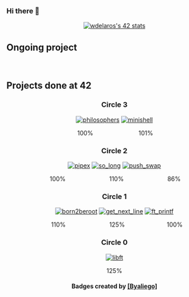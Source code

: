 ### Hi there 👋

<div align=center>
  <a href="https://profile.intra.42.fr/"><img src="https://badge42.vercel.app/api/v2/clkvtzpoi016408mguh0s2kdi/stats?cursusId=21&coalitionId=249" alt="wdelaros's 42 stats" /></a>
</div>

## Ongoing project
<div align=center>
  <!--<a href="https://github.com/wdelaros/minishell"><img alt="minishell" src="https://github.com/wdelaros/42-project-badges/blob/main/badges/minishelle.png"></a>-->
  </br>
  <!--<a href="https://github.com/JaeSeoKim/badge42"><img src="https://badge42.vercel.app/api/v2/clkvtzpoi016408mguh0s2kdi/project/3090856" alt="wdelaros's 42 minishell Score" /></a>-->
</div>

## Projects done at 42
<div align=center>
  <!--<h3>Circle 4</h3>
  <a href="https://github.com/wdelaros/NetPractice"><img alt="NetPractice" src="https://github.com/wdelaros/42-project-badges/blob/main/badges/netpracticee.png"></a>
  <a href="https://github.com/wdelaros/Cub3D"><img alt="cub3d" src="https://github.com/wdelaros/42-project-badges/blob/main/badges/cub3de.png"></a>
  <a href="https://github.com/wdelaros/CPP"><img alt="cpp" src="https://github.com/wdelaros/42-project-badges/blob/main/badges/cppe.png"></a>
  </br>
  <p>&nbsp;100%&emsp;&emsp;&emsp;&emsp;&emsp;&emsp;&emsp;&nbsp;&nbsp;101%</p>-->
  
  <h3>Circle 3</h3>
  <a href="https://github.com/wdelaros/Philosophers"><img alt="philosophers" src="https://github.com/wdelaros/42-project-badges/blob/main/badges/philosopherse.png"></a>
 <a href="https://github.com/wdelaros/minishell"><img alt="minishell" src="https://github.com/wdelaros/42-project-badges/blob/main/badges/minishelle.png"></a>
  </br>
  <p>&nbsp;100%&emsp;&emsp;&emsp;&emsp;&emsp;&emsp;&emsp;&nbsp;&nbsp;101%</p>
  <!--
  <a href="https://github.com/JaeSeoKim/badge42"><img src="https://badge42.vercel.app/api/v2/clkvtzpoi016408mguh0s2kdi/project/3074975" alt="wdelaros's 42 Philosophers Score" /></a>
   <a href="https://github.com/JaeSeoKim/badge42"><img src="https://badge42.vercel.app/api/v2/clkvtzpoi016408mguh0s2kdi/project/3090856" alt="wdelaros's 42 minishell Score" /></a>-->
  
  <h3>Circle 2</h3>
  <a href="https://github.com/wdelaros/pipex"><img alt="pipex" src="https://github.com/wdelaros/42-project-badges/blob/main/badges/pipexe.png"></a>
  <a href="https://github.com/wdelaros/so_long"><img alt="so_long" src="https://github.com/wdelaros/42-project-badges/blob/main/badges/so_longe.png"></a>
  <a href="https://github.com/wdelaros/push_swap"><img alt="push_swap" src="https://github.com/wdelaros/42-project-badges/blob/main/badges/push_swape.png"></a>
  </br>
  <p>&nbsp;100%&emsp;&emsp;&emsp;&emsp;&emsp;&emsp;&emsp;&nbsp;110%&emsp;&emsp;&emsp;&emsp;&emsp;&emsp;&emsp;&nbsp;86%</p>
  <!--<a href="https://github.com/JaeSeoKim/badge42"><img src="https://badge42.vercel.app/api/v2/clkvtzpoi016408mguh0s2kdi/project/3047628" alt="wdelaros's 42 pipex Score" /></a>
  <a href="https://github.com/JaeSeoKim/badge42"><img src="https://badge42.vercel.app/api/v2/clkvtzpoi016408mguh0s2kdi/project/3054374" alt="wdelaros's 42 so_long Score" /></a>
  <a href="https://github.com/JaeSeoKim/badge42"><img src="https://badge42.vercel.app/api/v2/clkvtzpoi016408mguh0s2kdi/project/2970440" alt="wdelaros's 42 push_swap Score" /></a>-->
  
  <h3>Circle 1</h3>
  <a href="https://github.com/wdelaros/wdelaros"><img alt="born2beroot" src="https://github.com/wdelaros/42-project-badges/blob/main/badges/born2beroote.png"></a>
  <a href="https://github.com/wdelaros/get-next-line"><img alt="get_next_line" src="https://github.com/wdelaros/42-project-badges/blob/main/badges/get_next_linem.png"></a>
  <a href="https://github.com/wdelaros/ft_printf"><img alt="ft_printf" src="https://github.com/wdelaros/42-project-badges/blob/main/badges/ft_printfe.png"></a>
  </br>
  <p>&nbsp;&nbsp;&nbsp;110%&emsp;&emsp;&emsp;&emsp;&emsp;&emsp;&emsp;&nbsp;125%&emsp;&emsp;&emsp;&emsp;&emsp;&emsp;&emsp;100%</p>
 <!-- <a href="https://github.com/JaeSeoKim/badge42"><img src="https://badge42.vercel.app/api/v2/clkvtzpoi016408mguh0s2kdi/project/2876022" alt="wdelaros's 42 Born2beroot Score" /></a>
  <a href="https://github.com/JaeSeoKim/badge42"><img src="https://badge42.vercel.app/api/v2/clkvtzpoi016408mguh0s2kdi/project/2876023" alt="wdelaros's 42 get_next_line Score" /></a>
  <a href="https://github.com/JaeSeoKim/badge42"><img src="https://badge42.vercel.app/api/v2/clkvtzpoi016408mguh0s2kdi/project/2875975" alt="wdelaros's 42 ft_printf Score" /></a> -->
  
  <h3>Circle 0</h3>
    <a href="https://github.com/wdelaros/libft"><img alt="libft" src="https://github.com/wdelaros/42-project-badges/blob/main/badges/libftm.png"></a>
  </br>
    <p>125%</p>
    <!--<a href="https://github.com/JaeSeoKim/badge42"><img src="https://badge42.vercel.app/api/v2/clkvtzpoi016408mguh0s2kdi/project/2840325" alt="wdelaros's 42 Libft Score" /></a>-->
  
  <h4>Badges created by <a href="https://github.com/byaliego/42-project-badges">[Byaliego]</a></h4> 
</div>
